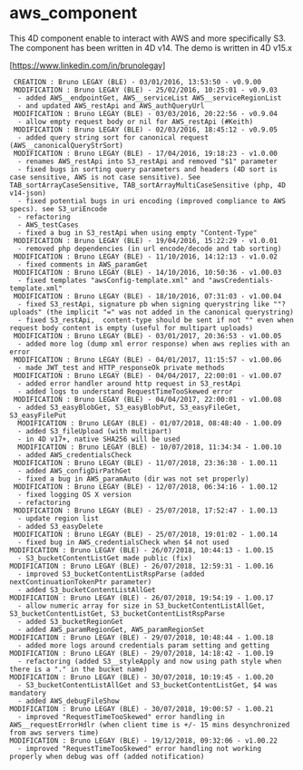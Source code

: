 # aws_component
This 4D component enable to interact with AWS and more specifically S3.
The component has been written in 4D v14.
The demo is written in 4D v15.x

[https://www.linkedin.com/in/brunolegay]


     CREATION : Bruno LEGAY (BLE) - 03/01/2016, 13:53:50 - v0.9.00
     MODIFICATION : Bruno LEGAY (BLE) - 25/02/2016, 10:25:01 - v0.9.03
      - added AWS__endpointGet, AWS__serviceList AWS__serviceRegionList
      - and updated AWS_restApi and AWS_authQueryUrl
     MODIFICATION : Bruno LEGAY (BLE) - 03/03/2016, 20:22:56 - v0.9.04
      - allow empty request body or nil for AWS_restApi (#Keith)
     MODIFICATION : Bruno LEGAY (BLE) - 02/03/2016, 18:45:12 - v0.9.05
      - added query string sort for canonical request (AWS__canonicalQueryStrSort)
     MODIFICATION : Bruno LEGAY (BLE) - 17/04/2016, 19:18:23 - v1.0.00
      - renames AWS_restApi into S3_restApi and removed "$1" parameter
      - fixed bugs in sorting query parameters and headers (4D sort is case sensitive, AWS is not case sensitive). See TAB_sortArrayCaseSensitive, TAB_sortArrayMultiCaseSensitive (php, 4D v14-json)
      - fixed potential bugs in uri encoding (improved compliance to AWS specs). see S3_uriEncode
      - refactoring
      - AWS_testCases
      - fixed a bug in S3_restApi when using empty "Content-Type"
     MODIFICATION : Bruno LEGAY (BLE) - 19/04/2016, 15:22:29 - v1.0.01
      - removed php dependencies (in url encode/decode and tab sorting)
     MODIFICATION : Bruno LEGAY (BLE) - 11/10/2016, 14:12:13 - v1.0.02
      - fixed comments in AWS_paramGet
     MODIFICATION : Bruno LEGAY (BLE) - 14/10/2016, 10:50:36 - v1.00.03
      - fixed templates "awsConfig-template.xml" and "awsCredentials-template.xml"
     MODIFICATION : Bruno LEGAY (BLE) - 18/10/2016, 07:31:03 - v1.00.04
      - fixed S3_restApi, signature pb when signing querystring like ""?uploads" (the implicit "=" was not added in the canonical querystring)
      - fixed S3_restApi,  content-type should be sent if not "" even when request body content is empty (useful for multipart uploads)
     MODIFICATION : Bruno LEGAY (BLE) - 03/01/2017, 20:36:53 - v1.00.05
      - added more log (dump xml error response) when aws replies with an error
     MODIFICATION : Bruno LEGAY (BLE) - 04/01/2017, 11:15:57 - v1.00.06
      - made JWT_test and HTTP_responseOk private methods
     MODIFICATION : Bruno LEGAY (BLE) - 04/04/2017, 22:00:01 - v1.00.07
      - added error handler around http request in S3_restApi
      - added logs to understand RequestTimeTooSkewed error
     MODIFICATION : Bruno LEGAY (BLE) - 04/04/2017, 22:00:01 - v1.00.08
      - added S3_easyBlobGet, S3_easyBlobPut, S3_easyFileGet, S3_easyFilePut
      MODIFICATION : Bruno LEGAY (BLE) - 01/07/2018, 08:48:40 - 1.00.09
      - added S3_fileUpload (with multipart)
      - in 4D v17+, native SHA256 will be used
      MODIFICATION : Bruno LEGAY (BLE) - 10/07/2018, 11:34:34 - 1.00.10
      - added AWS_credentialsCheck
     MODIFICATION : Bruno LEGAY (BLE) - 11/07/2018, 23:36:38 - 1.00.11
      - added AWS_configDirPathGet
      - fixed a bug in AWS_paramAuto (dir was not set properly)
     MODIFICATION : Bruno LEGAY (BLE) - 12/07/2018, 06:34:16 - 1.00.12
      - fixed logging OS X version
      - refactoring
     MODIFICATION : Bruno LEGAY (BLE) - 25/07/2018, 17:52:47 - 1.00.13
      - update region list
      - added S3_easyDelete
     MODIFICATION : Bruno LEGAY (BLE) - 25/07/2018, 19:01:02 - 1.00.14
      - fixed bug in AWS_credentialsCheck when $4 not used
    MODIFICATION : Bruno LEGAY (BLE) - 26/07/2018, 10:44:13 - 1.00.15
      - S3_bucketContentListGet made public (fix)  
    MODIFICATION : Bruno LEGAY (BLE) - 26/07/2018, 12:59:31 - 1.00.16
      - improved S3_bucketContentListRspParse (added nextContinuationTokenPtr parameter)
      - added S3_bucketContentListAllGet
    MODIFICATION : Bruno LEGAY (BLE) - 26/07/2018, 19:54:19 - 1.00.17
      - allow numeric array for size in S3_bucketContentListAllGet, S3_bucketContentListGet, S3_bucketContentListRspParse
      - added S3_bucketRegionGet
      - added AWS_paramRegionGet, AWS_paramRegionSet
    MODIFICATION : Bruno LEGAY (BLE) - 29/07/2018, 10:48:44 - 1.00.18
      - added more logs around credentials param setting and getting
    MODIFICATION : Bruno LEGAY (BLE) - 29/07/2018, 14:18:42 - 1.00.19
      - refactoring (added S3__styleApply and now using path style when there is a "." in the bucket name)
    MODIFICATION : Bruno LEGAY (BLE) - 30/07/2018, 10:19:45 - 1.00.20
      - S3_bucketContentListAllGet and S3_bucketContentListGet, $4 was mandatory
      - added AWS_debugFileShow
    MODIFICATION : Bruno LEGAY (BLE) - 30/07/2018, 19:00:57 - 1.00.21
      - improved "RequestTimeTooSkewed" error handling in AWS__requestErrorHdlr (when client time is +/- 15 mins desynchronized from aws servers time)
    MODIFICATION : Bruno LEGAY (BLE) - 19/12/2018, 09:32:06 - v1.00.22
      - improved "RequestTimeTooSkewed" error handling not working properly when debug was off (added notification)

